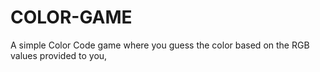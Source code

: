 # COLOR-GAME
A simple Color Code game where you guess the color based on the RGB values provided to you,
